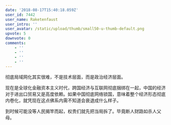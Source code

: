 ```yaml
---
date: '2018-08-17T15:40:18.059Z'
user_id: 7442
user_name: Raketenfaust
user_intro: ''
user_avatar: /static/upload/thumb/small50-u-thumb-default.png
upvote: 5
downvote: 0
comments:
    - ''
    - ''
    - ''
    - ''
---
```


彻底局域网化其实很难，不是技术层面，而是政治经济层面。

  

现在是全球化金融资本主义时代，跨国经济与互联网彻底捆绑在一起，中国的经济对于进出口贸易又是高度依赖。如果中国彻底网络锁国，意味着整个经济形态彻底内卷化，就凭现在这点佛系内需不知道会衰退成什么样子。

到时候可能没等人民揭竿而起，权贵们就先把当局拆了。毕竟断人财路如杀人父母。
